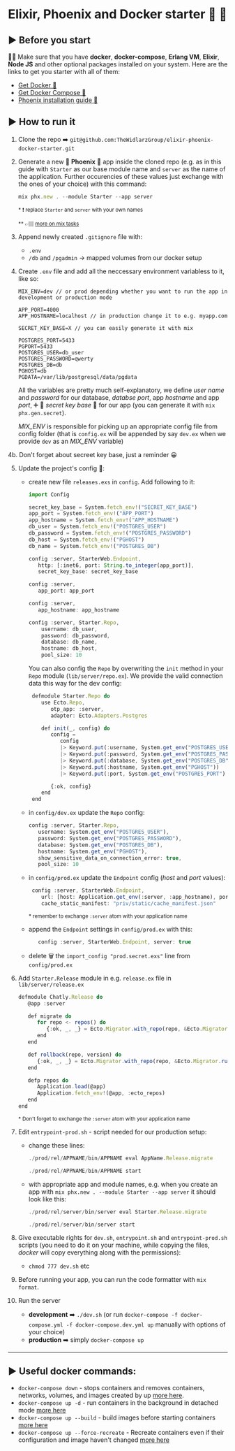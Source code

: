 # Elixir, Phoenix and Docker starter 🐳 🧪

## ▶️ Before you start

☝🏽 Make sure that you have **docker**, **docker-compose**, **Erlang VM**, **Elixir**, **Node JS** and other optional packages installed on your system. Here are the links to get you starter with all of them:

- [Get Docker 🐳](https://docs.docker.com/get-docker/)
- [Get Docker Compose 🐳](https://docs.docker.com/compose/install/)
- [Phoenix installation guide 🧪](https://hexdocs.pm/phoenix/installation.html)

## ▶️ How to run it

1. Clone the repo ➡️ `git@github.com:TheWidlarzGroup/elixir-phoenix-docker-starter.git`
2. Generate a new 🧪 **Phoenix** 🧪 app inside the cloned repo (e.g. as in this guide with `Starter` as our base module name and `server` as the name of the application. Further occurencies of these values just exchange with the ones of your choice) with this command:

   ```jsx
   mix phx.new . --module Starter --app server
   ```

   <sub>\* ❗️ replace `Starter` and `server` with your own names</sub>

   <sub>\*\* 👉🏽 [more on mix tasks](https://hexdocs.pm/phoenix/Mix.Tasks.Phx.New.html)</sub>

3. Append newly created `.gitignore` file with:

   - `.env`
   - `/db` and `/pgadmin` -> mapped volumes from our docker setup

4. Create `.env` file and add all the neccessary environment variabless to it, like so:

   ```
   MIX_ENV=dev // or prod depending whether you want to run the app in development or production mode

   APP_PORT=4000
   APP_HOSTNAME=localhost // in production change it to e.g. myapp.com

   SECRET_KEY_BASE=X // you can easily generate it with mix

   POSTGRES_PORT=5433
   PGPORT=5433
   POSTGRES_USER=db_user
   POSTGRES_PASSWORD=qwerty
   POSTGRES_DB=db
   PGHOST=db
   PGDATA=/var/lib/postgresql/data/pgdata
   ```

   All the variables are pretty much self-explanatory, we define _user name_ and _password_ for our database, _databse port_, app _hostname_ and app _port_, ➕ 🔑 _secret key base_ 🔑 for our app (you can generate it with `mix phx.gen.secret`).

   _MIX_ENV_ is responsible for picking up an appropriate config file from config folder (that is `config.ex` will be appended by say `dev.ex` when we provide `dev` as an _MIX_ENV_ variable)

4b. Don't forget about secreet key base, just a reminder 😀

5. Update the project's config 🔧:

   - create new file `releases.exs` in `config`. Add following to it:

     ```jsx
     import Config

     secret_key_base = System.fetch_env!("SECRET_KEY_BASE")
     app_port = System.fetch_env!("APP_PORT")
     app_hostname = System.fetch_env!("APP_HOSTNAME")
     db_user = System.fetch_env!("POSTGRES_USER")
     db_password = System.fetch_env!("POSTGRES_PASSWORD")
     db_host = System.fetch_env!("PGHOST")
     db_name = System.fetch_env!("POSTGRES_DB")

     config :server, StarterWeb.Endpoint,
        http: [:inet6, port: String.to_integer(app_port)],
        secret_key_base: secret_key_base

     config :server,
        app_port: app_port

     config :server,
        app_hostname: app_hostname

     config :server, Starter.Repo,
         username: db_user,
         password: db_password,
         database: db_name,
         hostname: db_host,
         pool_size: 10

     ```

     You can also config the `Repo` by overwriting the `init` method in your `Repo` module (`lib/server/repo.ex`). We provide the valid connection data this way for the dev config:

     ```jsx
      defmodule Starter.Repo do
         use Ecto.Repo,
            otp_app: :server,
            adapter: Ecto.Adapters.Postgres

         def init(_, config) do
            config =
               config
               |> Keyword.put(:username, System.get_env("POSTGRES_USER"))
               |> Keyword.put(:password, System.get_env("POSTGRES_PASSWORD"))
               |> Keyword.put(:database, System.get_env("POSTGRES_DB"))
               |> Keyword.put(:hostname, System.get_env("PGHOST"))
               |> Keyword.put(:port, System.get_env("POSTGRES_PORT") |> String.to_integer())

            {:ok, config}
         end
      end

     ```

   - in `config/dev.ex` update the `Repo` config:

     ```jsx
     config :server, Starter.Repo,
        username: System.get_env("POSTGRES_USER"),
        password: System.get_env("POSTGRES_PASSWORD"),
        database: System.get_env("POSTGRES_DB"),
        hostname: System.get_env("PGHOST"),
        show_sensitive_data_on_connection_error: true,
        pool_size: 10
     ```

   - in `config/prod.ex` update the `Endpoint` config (_host_ and _port_ values):

     ```jsx
      config :server, StarterWeb.Endpoint,
         url: [host: Application.get_env(:server, :app_hostname), port: Application.get_env(:server, :app_port)],
         cache_static_manifest: "priv/static/cache_manifest.json"
     ```

     <sub>\* remember to exchange `:server` atom with your application name</sub>

   - append the `Endpoint` settings in `config/prod.ex` with this:

     ```jsx
        config :server, StarterWeb.Endpoint, server: true
     ```

   - delete 🗑 the `import_config "prod.secret.exs"` line from `config/prod.ex`

6. Add `Starter.Release` module in e.g. `release.ex` file in `lib/server/release.ex`

   ```jsx
   defmodule Chatly.Release do
      @app :server

      def migrate do
         for repo <- repos() do
            {:ok, _, _} = Ecto.Migrator.with_repo(repo, &Ecto.Migrator.run(&1, :up, all: true))
         end
      end

      def rollback(repo, version) do
         {:ok, _, _} = Ecto.Migrator.with_repo(repo, &Ecto.Migrator.run(&1, :down, to: version))
      end

      defp repos do
         Application.load(@app)
         Application.fetch_env!(@app, :ecto_repos)
      end
   end
   ```

   <sub>\* Don't forget to exchange the `:server` atom with your application name</sub>

7. Edit `entrypoint-prod.sh` - script needed for our production setup:

   - change these lines:

     ```jsx
     ./prod/rel/APPNAME/bin/APPNAME eval AppName.Release.migrate

     ./prod/rel/APPNAME/bin/APPNAME start
     ```

   - with appropriate app and module names, e.g. when you create an app with `mix phx.new . --module Starter --app server` it should look like this:

     ```jsx
     ./prod/rel/server/bin/server eval Starter.Release.migrate

     ./prod/rel/server/bin/server start
     ```

8. Give executable rights for `dev.sh`, `entrypoint.sh` and `entrypoint-prod.sh` scripts (you need to do it on your machine, while copying the files, _docker_ will copy everything along with the permissions):

   - `chmod 777 dev.sh` etc

9. Before running your app, you can run the code formatter with `mix format`.

10. Run the server

    - **development** ➡️ `./dev.sh` (or run `docker-compose -f docker-compose.yml -f docker-compose.dev.yml up` manually with options of your choice)
    - **production** ➡️ simply `docker-compose up`

---

## ▶️ Useful docker commands:

- `docker-compose down` - stops containers and removes containers, networks, volumes, and images created by up [more here](https://docs.docker.com/compose/reference/down/).
- `docker-compose up -d` - run containers in the background in detached mode [more here](https://docs.docker.com/compose/reference/up/)
- `docker-compose up --build` - build images before starting containers [more here](https://docs.docker.com/compose/reference/up/)
- `docker-compose up --force-recreate` - Recreate containers even if their configuration and image haven't changed [more here](https://docs.docker.com/compose/reference/up/)
